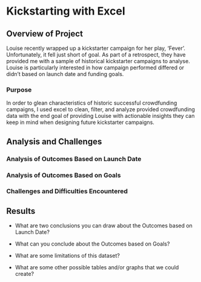 # Kickstarting with Excel

## Overview of Project
Louise recently wrapped up a kickstarter campaign for her play, ‘Fever’. Unfortunately, it fell just short of goal. As part of a retrospect, they have provided me with a sample of historical kickstarter campaigns to analyse. Louise is particularly interested in how campaign performed differed or didn’t based on launch date and funding goals.

### Purpose
In order to glean characteristics of historic successful crowdfunding campaigns, I used excel to clean, filter, and analyze provided crowdfunding data with the end goal of providing Louise with actionable insights they can keep in mind when designing future kickstarter campaigns.

## Analysis and Challenges

### Analysis of Outcomes Based on Launch Date


### Analysis of Outcomes Based on Goals


### Challenges and Difficulties Encountered

## Results

- What are two conclusions you can draw about the Outcomes based on Launch Date?

- What can you conclude about the Outcomes based on Goals?

- What are some limitations of this dataset?

- What are some other possible tables and/or graphs that we could create?
